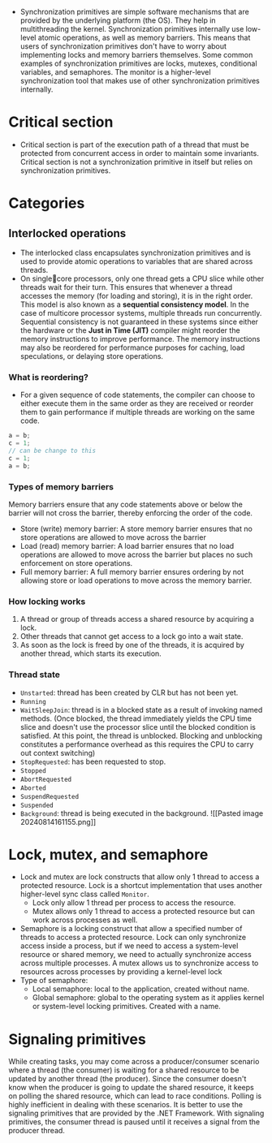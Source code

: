 - Synchronization primitives are simple software mechanisms that are provided by the underlying platform (the OS). They help in multithreading the kernel. Synchronization primitives internally use low-level atomic operations, as well as memory barriers. This means that users of synchronization primitives don't have to worry about implementing locks and memory barriers themselves. Some common examples of synchronization primitives are locks, mutexes, conditional variables, and semaphores. The monitor is a higher-level synchronization tool that makes use of other synchronization primitives internally.
# Critical section
- Critical section is part of the execution path of a thread that must be protected from concurrent access in order to maintain some invariants. Critical section is not a synchronization primitive in itself but relies on synchronization primitives.
# Categories
## Interlocked operations
- The interlocked class encapsulates synchronization primitives and is used to provide atomic operations to variables that are shared across threads.
- On singlecore processors, only one thread gets a CPU slice while other threads wait for their turn. This ensures that whenever a thread accesses the memory (for loading and storing), it is in the right order. This model is also known as a **sequential consistency model**. In the case of multicore processor systems, multiple threads run concurrently. Sequential consistency is not guaranteed in these systems since either the hardware or the **Just in Time (JIT)** compiler might reorder the memory instructions to improve performance. The memory instructions may also be reordered for performance purposes for caching, load speculations, or delaying store operations.
### What is reordering?
- For a given sequence of code statements, the compiler can choose to either execute them in the same order as they are received or reorder them to gain performance if multiple threads are working on the same code.
```csharp
a = b;
c = 1;
// can be change to this
c = 1;
a = b;
```
### Types of memory barriers
Memory barriers ensure that any code statements above or below the barrier will not cross the barrier, thereby enforcing the order of the code.
- Store (write) memory barrier: A store memory barrier ensures that no store operations are allowed to move across the barrier
- Load (read) memory barrier: A load barrier ensures that no load operations are allowed to move across the barrier but places no such enforcement on store operations.
- Full memory barrier: A full memory barrier ensures ordering by not allowing store or load operations to move across the memory barrier.
### How locking works
1. A thread or group of threads access a shared resource by acquiring a lock.
2. Other threads that cannot get access to a lock go into a wait state.
3. As soon as the lock is freed by one of the threads, it is acquired by another thread, which starts its execution.
### Thread state
- `Unstarted`: thread has been created by CLR but has not been yet.
- `Running`
- `WaitSleepJoin`: thread is in a blocked state as a result of invoking named methods. (Once blocked, the thread immediately yields the CPU time slice and doesn't use the processor slice until the blocked condition is satisfied. At this point, the thread is unblocked. Blocking and unblocking constitutes a performance overhead as this requires the CPU to carry out context switching)
- `StopRequested`: has been requested to stop.
- `Stopped`
- `AbortRequested`
- `Aborted`
- `SuspendRequested`
- `Suspended`
- `Background`: thread is being executed in the background.
   ![[Pasted image 20240814161155.png]]
# Lock, mutex, and semaphore
- Lock and mutex are lock constructs that allow only 1 thread to access a protected resource. Lock is a shortcut implementation that uses another higher-level sync class called `Monitor`.
	- Lock only allow 1 thread per process to access the resource.
	- Mutex allows only 1 thread to access a protected resource but can work across processes as well.
- Semaphore is a locking construct that allow a specified number of threads to access a protected resource. Lock can only synchronize access inside a process, but if we need to access a system-level resource or shared memory, we need to actually synchronize access across multiple processes. A mutex allows us to synchronize access to resources across processes by providing a kernel-level lock
- Type of semaphore:
	- Local semaphore: local to the application, created without name.
	- Global semaphore: global to the operating system as it applies kernel or system-level locking primitives. Created with a name.
# Signaling primitives
While creating tasks, you may come across a producer/consumer scenario where a thread (the consumer) is waiting for a shared resource to be updated by another thread (the producer). Since the consumer doesn't know when the producer is going to update the shared resource, it keeps on polling the shared resource, which can lead to race conditions. Polling is highly inefficient in dealing with these scenarios. It is better to use the signaling primitives that are provided by the .NET Framework. With signaling primitives, the consumer thread is paused until it receives a signal from the producer thread.